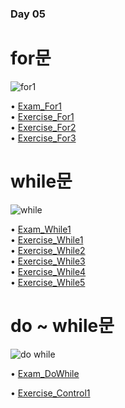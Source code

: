 ### Day 05  

# for문  
![for1](https://user-images.githubusercontent.com/68003227/104159927-91233100-5433-11eb-8e2c-dbc65f427093.png)  

• [Exam_For1](https://github.com/icici0093/KH_Study/blob/main/code/Exam_For1.java)  
• [Exercise_For1](https://github.com/icici0093/KH_Study/blob/main/code/Exercise_For1.java)  
• [Exercise_For2](https://github.com/icici0093/KH_Study/blob/main/code/Exercise_For2.java)  
• [Exercise_For3](https://github.com/icici0093/KH_Study/blob/main/code/Exercise_For3.java)  

# while문  
![while](https://user-images.githubusercontent.com/68003227/104159944-984a3f00-5433-11eb-95fb-ca5a84301383.png)  

• [Exam_While1](https://github.com/icici0093/KH_Study/blob/main/code/Exam_For1.java)  
• [Exercise_While1](https://github.com/icici0093/KH_Study/blob/main/code/Exercise_While1.java)  
• [Exercise_While2](https://github.com/icici0093/KH_Study/blob/main/code/Exercise_While2.java)  
• [Exercise_While3](https://github.com/icici0093/KH_Study/blob/main/code/Exercise_While3.java)  
• [Exercise_While4](https://github.com/icici0093/KH_Study/blob/main/code/Exercise_While4.java)  
• [Exercise_While5](https://github.com/icici0093/KH_Study/blob/main/code/Exercise_While5.java)  

# do ~ while문  
![do while](https://user-images.githubusercontent.com/68003227/104159950-997b6c00-5433-11eb-9bb9-a20262541a5e.png)  

• [Exam_DoWhile](https://github.com/icici0093/KH_Study/blob/main/code/Exam_DoWhile.java)  

• [Exercise_Control1](https://github.com/icici0093/KH_Study/blob/main/code/Exercise_Control1.java)  
